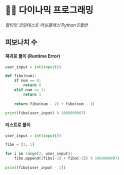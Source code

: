 # 🧑‍💻 다이나믹 프로그래밍

*멀티잇 코딩테스트 러닝클래스'Python 5월반*



## 피보나치 수

#### 재귀로 풀이 (Runtime Error)

```python
user_input = int(input())

def fibo(num):
	if num == 0:
		return 0
	elif num == 1:
		return 1
	
	return fibo(num - 2) + fibo(num - 1)

print(fibo(user_input) % 1000000007)
```



#### 리스트로 풀이

```python
user_input = int(input())

fibo = [1, 1]

for i in range(2, user_input):
	fibo.append((fibo[-1] + fibo[-2]) % 1000000007)
	
print(fibo[user_input - 1])
```



